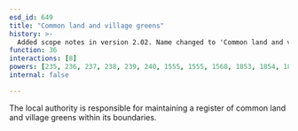 ```yaml
---
esd_id: 649
title: "Common land and village greens"
history: >-
  Added scope notes in version 2.02. Name changed to 'Common land and village greens' in version 4.00.
function: 36
interactions: [8]
powers: [235, 236, 237, 238, 239, 240, 1555, 1555, 1568, 1853, 1854, 1855, 1856, 1857, 1857, 1858, 1859, 1859, 1859, 1861, 2953, 2953, 2953, 2953]
internal: false

---
```


The local authority is responsible for maintaining a register of common land and village greens within its boundaries.


